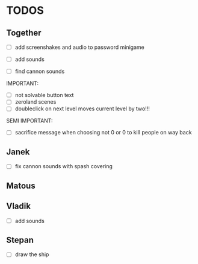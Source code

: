 # TODOS

## Together

- [ ] add screenshakes and audio to password minigame

- [ ] add sounds

- [ ] find cannon sounds

IMPORTANT:
- [ ] not solvable button text
- [ ] zeroland scenes
- [ ] doubleclick on next level moves current level by two!!!

SEMI IMPORTANT:
- [ ] sacrifice message when choosing not 0 or 0 to kill people on way back

## Janek

- [ ] fix cannon sounds with spash covering

## Matous



## Vladik


- [ ] add sounds

## Stepan


- [ ] draw the ship
